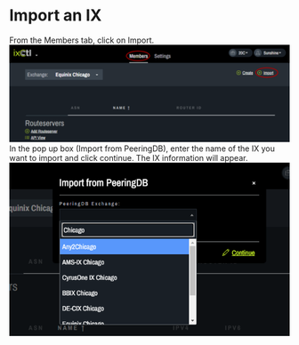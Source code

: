 # Import an IX

From the Members tab, click on Import.
   ![](img/import-an-ix/import.png)
In the pop up box (Import from PeeringDB), enter the name of the IX you want to import and click continue. The IX information will appear.
   ![](img/import-an-ix/importpopup.png)
